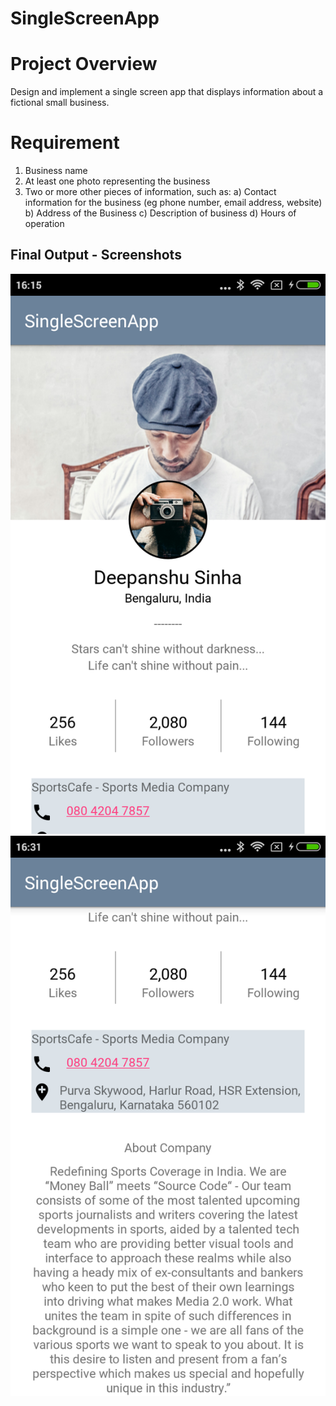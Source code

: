 # SingleScreenApp

# Project Overview
Design and implement a single screen app that displays information about a fictional small business.

# Requirement
1. Business name
2. At least one photo representing the business
3. Two or more other pieces of information, such as:
    a) Contact information for the business (eg phone number, email address, website)
    b) Address of the Business
    c) Description of business
    d) Hours of operation

## Final Output - Screenshots

![Alt text](app/screenshots/screen1.png?raw=true "First Screen") ![Alt text](app/screenshots/screen2.png?raw=true "Screen Screen")
